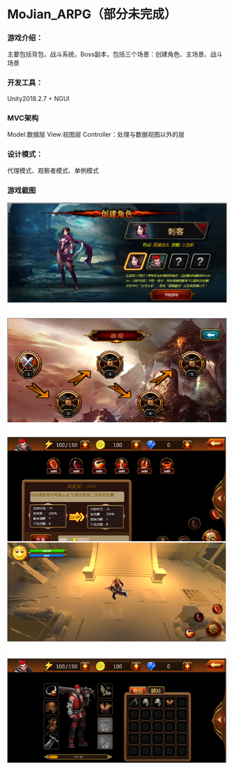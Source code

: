 # MoJian_ARPG（部分未完成）

### 游戏介绍：
主要包括背包，战斗系统，Boss副本，包括三个场景：创建角色、主场景、战斗场景

### 开发工具：
Unity2018.2.7 + NGUI

### MVC架构
Model:数据层
View:视图层
Controller：处理与数据视图以外的层

### 设计模式：
代理模式、观察者模式、单例模式

### 游戏截图

![游戏截图](https://github.com/FKCQ/MoJian_ARPG/blob/master/Screenshot/CreateCharacter.png "游戏截图")
![游戏截图](https://github.com/FKCQ/MoJian_ARPG/blob/master/Screenshot/Chapter.png "游戏截图")
![游戏截图](https://github.com/FKCQ/MoJian_ARPG/blob/master/Screenshot/Skill.png "游戏截图")
![游戏截图](https://github.com/FKCQ/MoJian_ARPG/blob/master/Screenshot/battleScene.png "游戏截图")
![游戏截图](https://github.com/FKCQ/MoJian_ARPG/blob/master/Screenshot/inventory.png "游戏截图")
